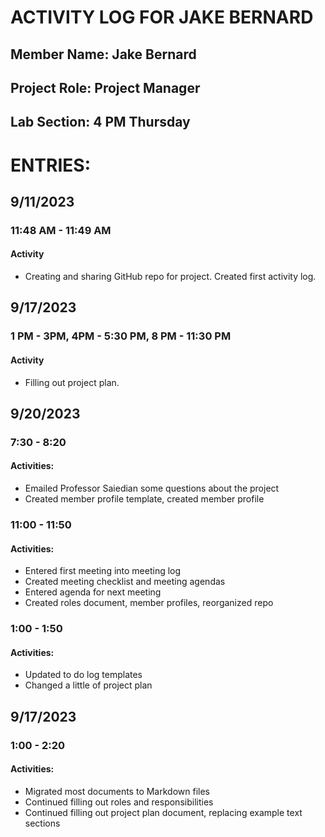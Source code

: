 # ACTIVITY LOG FOR JAKE BERNARD
## Member Name: Jake Bernard
## Project Role: Project Manager
## Lab Section: 4 PM Thursday

# ENTRIES:
## 9/11/2023
### 11:48 AM - 11:49 AM
#### Activity
- Creating and sharing GitHub repo for project. Created first activity log.

## 9/17/2023
### 1 PM - 3PM, 4PM - 5:30 PM, 8 PM - 11:30 PM
#### Activity
- Filling out project plan.

## 9/20/2023
### 7:30 - 8:20
#### Activities:
- Emailed Professor Saiedian some questions about the project
- Created member profile template, created member profile

### 11:00 - 11:50
#### Activities:
  - Entered first meeting into meeting log
  - Created meeting checklist and meeting agendas
  - Entered agenda for next meeting
  - Created roles document, member profiles, reorganized repo

### 1:00 - 1:50
#### Activities:
  - Updated to do log templates
  - Changed a little of project plan
  
## 9/17/2023
### 1:00 - 2:20
#### Activities:
  - Migrated most documents to Markdown files
  - Continued filling out roles and responsibilities
  - Continued filling out project plan document, replacing example text sections
